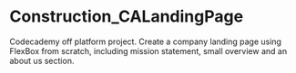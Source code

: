 # Construction_CALandingPage

Codecademy off platform project.  Create a company landing page using FlexBox from scratch, including mission statement, small overview and an about us section.
